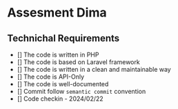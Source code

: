 # Assesment Dima

## Technichal Requirements

- [] The code is written in PHP
- [] The code is based on Laravel framework
- [] The code is written in a clean and maintainable way
- [] The code is API-Only
- [] The code is well-documented
- [] Commit follow `semantic commit` convention
- [] Code checkin - 2024/02/22
